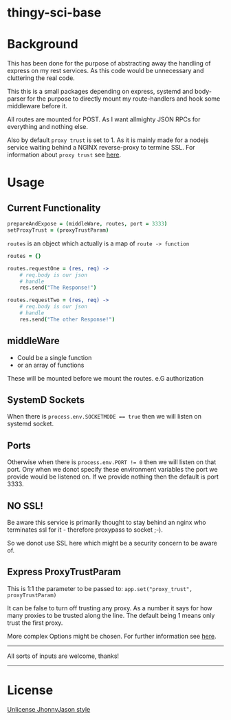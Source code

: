 # thingy-sci-base 

# Background
This has been done for the purpose of abstracting away the handling of express on my rest services.
As this code would be unnecessary and cluttering the real code.

This this is a small packages depending on express, systemd and body-parser for the purpose to directly mount my route-handlers and hook some middleware before it.

All routes are mounted for POST. As I want allmighty JSON RPCs for everything and nothing else.

Also by default `proxy trust` is set to 1. As it is mainly made for a nodejs service waiting behind a NGINX reverse-proxy to termine SSL. For information about `proxy trust` see [here](https://expressjs.com/en/guide/behind-proxies.html). 

# Usage

Current Functionality
---------------------
```coffeescript
prepareAndExpose = (middleWare, routes, port = 3333)
setProxyTrust = (proxyTrustParam)
```

`routes` is an object which actually is a map of `route -> function`
```coffeescript
routes = {}

routes.requestOne = (res, req) ->
    # req.body is our json
    # handle
    res.send("The Response!")

routes.requestTwo = (res, req) ->
    # req.body is our json
    # handle
    res.send("The other Response!")

```

## middleWare
- Could be a single function
- or an array of functions

These will be mounted before we mount the routes. e.G authorization

## SystemD Sockets
When there is `process.env.SOCKETMODE == true` then we will listen on systemd socket.

## Ports
Otherwise when there is `process.env.PORT != 0` then we will listen on that port.
Ony when we donot specify these environment variables the port we provide would be listened on.
If we provide nothing then the default is port 3333.

## NO SSL!
Be aware this service is primarily thought to stay behind an nginx who terminates ssl for it - therefore proxypass to socket ;-). 

So we donot use SSL here which might be a security concern to be aware of.

## Express ProxyTrustParam

This is 1:1 the parameter to be passed to: `app.set("proxy_trust", proxyTrustParam)`

It can be false to turn off trusting any proxy.
As a number it says for how many proxies to be trusted along the line.
The default being 1 means only trust the first proxy.

More complex Options might be chosen. For further information see [here](https://expressjs.com/en/guide/behind-proxies.html).

---

All sorts of inputs are welcome, thanks!

---

# License
[Unlicense JhonnyJason style](https://hackmd.io/nCpLO3gxRlSmKVG3Zxy2hA?view)
